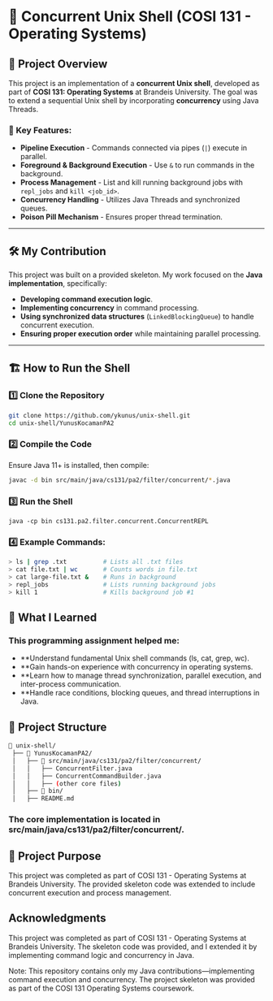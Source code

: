 # 🚀 Concurrent Unix Shell (COSI 131 - Operating Systems)

## 📌 Project Overview
This project is an implementation of a **concurrent Unix shell**, developed as part of **COSI 131: Operating Systems** at Brandeis University. The goal was to extend a sequential Unix shell by incorporating **concurrency** using Java Threads.

### 🔹 Key Features:
- **Pipeline Execution** - Commands connected via pipes (`|`) execute in parallel.
- **Foreground & Background Execution** - Use `&` to run commands in the background.
- **Process Management** - List and kill running background jobs with `repl_jobs` and `kill <job_id>`.
- **Concurrency Handling** - Utilizes Java Threads and synchronized queues.
- **Poison Pill Mechanism** - Ensures proper thread termination.

---

## 🛠️ My Contribution
This project was built on a provided skeleton. My work focused on the **Java implementation**, specifically:
- **Developing command execution logic**.
- **Implementing concurrency** in command processing.
- **Using synchronized data structures** (`LinkedBlockingQueue`) to handle concurrent execution.
- **Ensuring proper execution order** while maintaining parallel processing.

---

## 🏗️ How to Run the Shell

### 1️⃣ Clone the Repository
```bash
git clone https://github.com/ykunus/unix-shell.git
cd unix-shell/YunusKocamanPA2
```
### 2️⃣ Compile the Code
Ensure Java 11+ is installed, then compile:
```bash
javac -d bin src/main/java/cs131/pa2/filter/concurrent/*.java
```
### 3️⃣ Run the Shell
```
java -cp bin cs131.pa2.filter.concurrent.ConcurrentREPL
```
### 4️⃣ Example Commands:
```sh
> ls | grep .txt          # Lists all .txt files
> cat file.txt | wc       # Counts words in file.txt
> cat large-file.txt &    # Runs in background
> repl_jobs               # Lists running background jobs
> kill 1                  # Kills background job #1
```
## 🎯 What I Learned
### This programming assignment helped me:

- **Understand fundamental Unix shell commands (ls, cat, grep, wc).
- **Gain hands-on experience with concurrency in operating systems.
- **Learn how to manage thread synchronization, parallel execution, and inter-process communication.
- **Handle race conditions, blocking queues, and thread interruptions in Java.


## 📂 Project Structure
```bash
📂 unix-shell/
 ├── 📂 YunusKocamanPA2/
 │   ├── 📂 src/main/java/cs131/pa2/filter/concurrent/
 │   │   ├── ConcurrentFilter.java
 │   │   ├── ConcurrentCommandBuilder.java
 │   │   ├── (other core files)
 │   ├── 📂 bin/
 │   ├── README.md
```
### The core implementation is located in src/main/java/cs131/pa2/filter/concurrent/.

## 📌 Project Purpose
This project was completed as part of COSI 131 - Operating Systems at Brandeis University. The provided skeleton code was extended to include concurrent execution and process management.

## Acknowledgments
This project was completed as part of COSI 131 - Operating Systems at Brandeis University. The skeleton code was provided, and I extended it by implementing command logic and concurrency in Java.

Note: This repository contains only my Java contributions—implementing command execution and concurrency.
The project skeleton was provided as part of the COSI 131 Operating Systems coursework.
